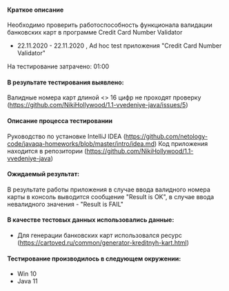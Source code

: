 #### Краткое описание
Необходимо проверить работоспособность функционала валидации банковских карт в программе Credit Card Number Validator

* 22.11.2020 - 22.11.2020 , Ad hoc test приложения "Credit Card Number Validator"

На тестирование затрачено: 01:00 

#### В результате тестирования выявлено:
Валидные номера карт длиной <> 16 цифр не проходят проверку 
(https://github.com/NikiHollywood/1.1-vvedeniye-java/issues/5)

#### Описание процесса тестировании
Руководство по установке IntelliJ IDEA (https://github.com/netology-code/javaqa-homeworks/blob/master/intro/idea.md)
Код приложения находится в репозитории (https://github.com/NikiHollywood/1.1-vvedeniye-java)

#### Ожидаемый результат: 
В результате работы приложения в случае ввода валидного номера карты в консоль выводится
сообщение "Result is OK", в случае ввода невалидного значения - "Result is FAIL"

#### В качестве тестовых данных использовались данные:
* Для генерации банковских карт использовался ресурс (https://cartoved.ru/common/generator-kreditnyh-kart.html)

#### Тестирование производилось в следующем окружении:
* Win 10
* Java 11

